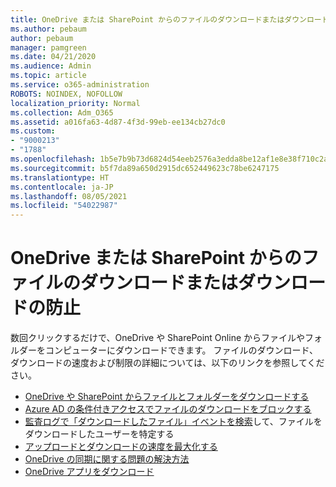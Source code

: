 ```yaml
---
title: OneDrive または SharePoint からのファイルのダウンロードまたはダウンロードの防止
ms.author: pebaum
author: pebaum
manager: pamgreen
ms.date: 04/21/2020
ms.audience: Admin
ms.topic: article
ms.service: o365-administration
ROBOTS: NOINDEX, NOFOLLOW
localization_priority: Normal
ms.collection: Adm_O365
ms.assetid: a016fa63-4d87-4f3d-99eb-ee134cb27dc0
ms.custom:
- "9000213"
- "1788"
ms.openlocfilehash: 1b5e7b9b73d6824d54eeb2576a3edda8be12af1e8e38f710c2ab4077482dff9b
ms.sourcegitcommit: b5f7da89a650d2915dc652449623c78be6247175
ms.translationtype: HT
ms.contentlocale: ja-JP
ms.lasthandoff: 08/05/2021
ms.locfileid: "54022987"
---
```

# <a name="download-or-prevent-download-of-files-from-onedrive-or-sharepoint"></a>OneDrive または SharePoint からのファイルのダウンロードまたはダウンロードの防止

数回クリックするだけで、OneDrive や SharePoint Online からファイルやフォルダーをコンピューターにダウンロードできます。 ファイルのダウンロード、ダウンロードの速度および制限の詳細については、以下のリンクを参照してください。

- [OneDrive や SharePoint からファイルとフォルダーをダウンロードする](https://support.office.com/article/Download-files-and-folders-from-OneDrive-or-SharePoint-5c7397b7-19c7-4893-84fe-d02e8fa5df05)
- [Azure AD の条件付きアクセスでファイルのダウンロードをブロックする](https://docs.microsoft.com/cloud-app-security/use-case-proxy-block-session-aad#create-a-block-download-policy-for-unmanaged-devices)
- [監査ログで「ダウンロードしたファイル」イベントを検索](https://docs.microsoft.com/microsoft-365/compliance/search-the-audit-log-in-security-and-compliance?view=o365-worldwide#file-and-page-activities)して、ファイルをダウンロードしたユーザーを特定する
- [アップロードとダウンロードの速度を最大化する](https://support.office.com/article/Maximize-upload-and-download-speed-8eeadfb8-501f-406d-997b-98ab6ff67f43)
- [OneDrive の同期に関する問題の解決方法](https://support.office.com/article/Fix-OneDrive-sync-problems-83ab0d8a-8400-45b0-8dcf-dc8aa8a6bcf8)
- [OneDrive アプリをダウンロード](https://onedrive.live.com/about/download/)
